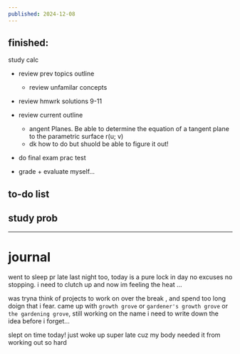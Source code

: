 ```yaml
---
published: 2024-12-08
---
```

## finished:

study calc 

- review prev topics outline
	- review unfamilar concepts
- review hmwrk solutions 9-11

- review current outline
	- angent Planes. Be able to determine the equation of a tangent plane to the parametric surface r(u; v)
	- dk how to do but shuold be able to figure it out!

- do final exam prac test
- grade + evaluate myself...
## to-do list

study prob 
- 

---
# journal

went to sleep pr late last night too, today is a pure lock in day no excuses no stopping. i need to clutch up and now im feeling the heat ...


 was tryna think of projects to work on over the break , and spend too long doign that i fear. came up with `growth grove` or `gardener's growth grove` or `the gardening grove`, still working on the name i need to write down the idea before i forget...

 slept on time today! just woke up super late cuz my body needed it from working out so hard